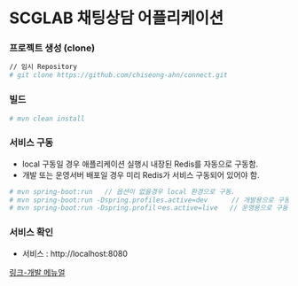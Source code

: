 # SCGLAB 채팅상담 어플리케이션

### 프로젝트 생성 (clone)
```bash
// 임시 Repository
# git clone https://github.com/chiseong-ahn/connect.git
```

### 빌드
```bash
# mvn clean install
```


### 서비스 구동
- local 구동일 경우 애플리케이션 실행시 내장된 Redis를 자동으로 구동함.
- 개발 또는 운영서버 배포일 경우 미리 Redis가 서비스 구동되어 있어야 함.

```bash
# mvn spring-boot:run   // 옵션이 없을경우 local 환경으로 구동.
# mvn spring-boot:run -Dspring.profiles.active=dev      // 개발용으로 구동.
# mvn spring-boot:run -Dspring.profilㅇes.active=live   // 운영용으로 구동.
```

### 서비스 확인
- 서비스 : http://localhost:8080

[링크-개발 메뉴얼](/docs/manual.md "개발 메뉴얼 페이지로 이동합니다.")

